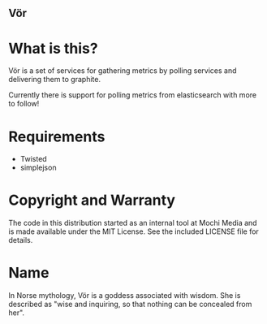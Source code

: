 Vör
---

What is this?
=============

Vör is a set of services for gathering metrics by polling services and delivering
them to graphite.

Currently there is support for polling metrics from elasticsearch with more to follow!


Requirements
============

 - Twisted
 - simplejson


Copyright and Warranty
======================

The code in this distribution started as an internal tool at Mochi Media and is
made available under the MIT License. See the included LICENSE file for details.


Name
====

In Norse mythology, Vör is a goddess associated with wisdom. She is described
as "wise and inquiring, so that nothing can be concealed from her".
